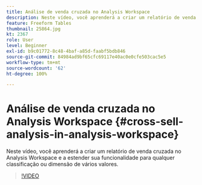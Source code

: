 ```yaml
---
title: Análise de venda cruzada no Analysis Workspace
description: Neste vídeo, você aprenderá a criar um relatório de venda cruzada no Analysis Workspace e a estender sua funcionalidade para qualquer classificação ou dimensão de vários valores.
feature: Freeform Tables
thumbnail: 25864.jpg
kt: 2367
role: User
level: Beginner
exl-id: b9c01772-8c48-4baf-a85d-faabf5bdb846
source-git-commit: 84984ad9bf65cfc69117e40ac0e0cfe503cac5e5
workflow-type: tm+mt
source-wordcount: '62'
ht-degree: 100%

---
```


# Análise de venda cruzada no Analysis Workspace {#cross-sell-analysis-in-analysis-workspace}

Neste vídeo, você aprenderá a criar um relatório de venda cruzada no Analysis Workspace e a estender sua funcionalidade para qualquer classificação ou dimensão de vários valores.

>[!VIDEO](https://video.tv.adobe.com/v/25864/?quality=12&learn=on)
